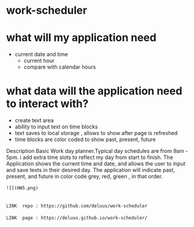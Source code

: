 # work-scheduler

# what will my application need
  - current date and time
    - current hour
    - compare with calendar hours

 # what data will the application need to interact with?
 - create text area
 - ability to input text on time blocks
 - text saves to local storage , allows to show after page is refreshed
 - time blocks are color coded to show past, present, future


 Description 
  Basic Work day planner.Typical day schedules are from 9am - 5pm. i add extra time slots to reflect my day from start to finish. The Application shows the current time and date, and allows the user to input and save texts in their desired day. The application will indicate past, present, and future in color code grey, red, green , in that order.


    ![](HW5.png)


    LINK  repo : https://github.com/deluus/work-scheduler

    LINK  page : https://deluus.github.io/work-scheduler/
  



        
